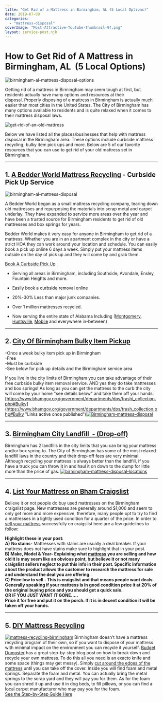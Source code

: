 ```yaml
---
title: "Get Rid of a Mattress in Birmingham, AL (5 Local Options)"
date: 2019-07-08
categories: 
  - "mattress-disposal"
coverImage: "Most-Attractive-Youtube-Thumbnail-94.png"
layout: service-post.njk
---
```


# **How to Get Rid of A Mattress in Birmingham, AL  (5 Local Options)**

![birmingham-al-mattress-disposal-options](/images/blog/Most-Attractive-Youtube-Thumbnail-94-1024x576.png)

Getting rid of a mattress in Birmingham may seem tough at first, but residents actually have many options and resources at their disposal. Properly disposing of a mattress in Birmingham is actually much easier than most cities in the United States. The City of Birmingham has many options available to residents and is quite relaxed when it comes to their mattress disposal laws.

![get-rid-of-an-old-mattress](/images/blog/6b8d3937d4b0ebd83f2bba053359942f.jpg)

Below we have listed all the places/businesses that help with mattress disposal in the Birmingham area. These options include curbside mattress recycling, bulky item pick ups and more. Below are 5 of our favorite resources that you can use to get rid of your old mattress set in Birmingham.

* * *

## 1\. [A Bedder World Mattress Recycling](https://www.abedderworld.com/Birmingham-AL) - Curbside Pick Up Service

![birmingham-al-mattress-disposal](/images/blog/Screen-Shot-2023-01-29-at-5.30.05-AM-1024x469.png)

A Bedder World began as a small mattress recycling company, tearing down old mattresses and repurposing the materials into scrap metal and carpet underlay. They have expanded to service more areas over the year and have been a trusted source for Birmingham residents to get rid of old mattresses and box springs for years.

Bedder World makes it very easy for anyone in Birmingham to get rid of a mattress. Whether you are in an apartment complex in the city or have a strict HOA they can work around your location and schedule. You can easily book a pick up online 6 days a week. Simply put your mattress items outside on the day of pick up and they will come by and grab them.

[Book A Curbside Pick Up](https://www.abedderworld.com/Birmingham-AL)

- Serving all areas in Birmingham, including Southside, Avondale, Ensley, Fountain Heights and more.

- Easily book a curbside removal online

- 20%-30% Less than major junk companies.

- Over 1 million mattresses recycled.

- Now serving the entire state of Alabama Including ([Montgomery](https://www.abedderworld.com/how-to-get-rid-of-a-mattress-in-montgomery-al.html/), [Huntsville](https://www.abedderworld.com/how-to-get-rid-of-a-mattress-in-huntsville-al.html/), [Mobile](https://www.abedderworld.com/how-to-get-rid-of-a-mattress-in-mobile-al.html/) and everywhere in-between)

* * *

## 2\. [City Of Birmingham Bulky Item Pickup](https://www.bhamgov.org/government/departments/dps/trash_collection.php#Bulky)

\-Once a week bulky item pick up in Birmingham  
\-Free  
\-Must be curbside  
\-See below for pick up details and the Birmingham service area

[​](https://www.bhamgov.org/government/departments/dps/trash_collection.php#Bulky "Links active once published")If you live in the city limits of Birmingham you can take advantage of their free curbside bulky item removal service. AND yes they do take mattresses and box springs! As long as you can get the mattress to the curb the city will come by your home "see details below" and take them off your hands. ​[https://www.bhamgov.org/government/departments/dps/trash\_collection.php#Bulky](https://www.bhamgov.org/government/departments/dps/trash_collection.php#Bulky "Links active once published")[![Birmingham-mattress-disposal](/images/blog/screen-shot-2018-06-23-at-1-04-55-pm_orig.png)](https://www.bhamgov.org/government/departments/dps/trash_collection.php#Bulky "Links active once published")

* * *

## 3. [Birmingham City Landfill  - (Drop-off)](https://www.birminghamal.gov/about/city-directory/public-works/)

Birmingham has 2 landfills in the city limits that you can bring your mattress and/or box spring to. The City of Birmingham has some of the most relaxed landfill laws in the country and their drop-off fees are very minimal. Although recycling your mattress is always better than the landfill, if you have a truck you can throw it in and haul it on down to the dump for little more than the price of gas. [![birmingham-mattress-disposal-locations](/images/blog/screen-shot-2018-06-23-at-4-10-12-pm.png)](https://www.birminghamal.gov/about/city-directory/public-works/ "Links active once published")

* * *

## 4. [List Your Mattress on Bham Craigslist](https://bham.craigslist.org/ "Links active once published")

Believe it or not people do buy used mattresses on the Birmingham craigslist page. New mattresses are generally around $1,000 and seem to only get more and more expensive, therefore, many people opt to try to find a mattresses in a lightly used condition for a quarter of the price. In order to [sell your mattress](https://www.abedderworld.com/is-it-illegal-to-sell-a-used-mattress-state-by-state-guide.html/) successfully on craigslist here are a few guidelines to follow:

**Highlight these in your post:**  
**A)** **No stains**\- Mattresses with stains are usually a deal breaker. If your mattress does not have stains make sure to highlight that in your post.  
**B) Make, Model & Year- Explaining what [mattress](https://www.abedderworld.com/how-to-sell-used-mattresses.html/) you are selling and how old it is may seem like an obvious point, but believe it or not many craigslist sellers neglect to put this info in their post. Specific information about the product allows the customer to research the mattress for sale and understand the deal you are offering.  
**C)** **Price low to sell** - This is craigslist and that means people want deals. Generally speaking if your mattress is in good condition price it at 20% of the original buying price and you should get a quick sale.  
OR IF YOU JUST WANT IT GONE.....  
Price it for free and put it on the porch. If it is in decent condition it will be taken off your hands.**

* * *

## 5. [DIY Mattress Recycling](https://www.budgetdumpster.com/blog/how-to-break-down-mattress-and-box-spring/ "Links active once published")

[![mattress-recycling-birmingham](/images/blog/screen-shot-2018-06-23-at-4-37-03-pm_orig.png)](https://www.budgetdumpster.com/blog/how-to-break-down-mattress-and-box-spring/ "Links active once published") Birmingham doesn't have a mattress recycling program of their own, so if you want to dispose of your mattress with minimal impact on the environment you can recycle it yourself. [Budget Dumpster](https://www.budgetdumpster.com/blog/how-to-break-down-mattress-and-box-spring/ "Links active once published") has a great step-by-step blog ​post on how to break down and recycle your own mattress. To do this all you need is an exacto knife and some space (things may get messy). Simply [cut around the edges of the mattress](https://www.abedderworld.com/how-to-cut-a-memory-foam-mattress.html/) until you can take off the cover. Inside you will find foam and metal springs. Separate the foam and metal. You can actually bring the metal springs to the scrap yard and they will pay you for them. As for the foam you can shred it up and use it in dog beds, to fill pillows, or you can find a local carpet manufacturer who may pay you for the foam.  
[See the Step-by-Step Guide Here](https://www.budgetdumpster.com/blog/how-to-break-down-mattress-and-box-spring/ "Links active once published")
